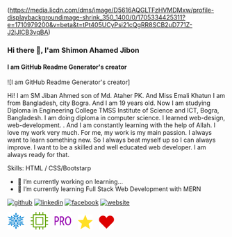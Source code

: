 (https://media.licdn.com/dms/image/D5616AQGLTFzHVMDMxw/profile-displaybackgroundimage-shrink_350_1400/0/1705334425311?e=1710979200&v=beta&t=tPt405UCyPsi21cQgRR8SCB2uD771Z-J2jJlCB3vqBA)

### Hi there 👋, I'am Shimon Ahamed Jibon
#### I am GitHub Readme Generator's creator
![I am GitHub Readme Generator's creator]

Hi! I am SM Jiban Ahmed son of Md. Ataher PK. And Miss Emali Khatun I am from Bangladesh, city Bogra. And I am 19 years old. Now I am studying Diploma in Engineering College TMSS Institute of Science and ICT, Bogra, Bangladesh. I am doing diploma in computer science. I learned web-design, web-development. . And I am constantly learning with the help of Allah. I love my work very much. For me, my work is my main passion. I always want to learn something new. So I always beat myself up so I can always improve. I want to be a skilled and well educated web developer. I am always ready for that.

Skills: HTML / CSS/Bootstarp

- 🔭 I’m currently working on learning... 
- 🌱 I’m currently learning Full Stack Web Development with MERN 


[<img src='https://cdn.jsdelivr.net/npm/simple-icons@3.0.1/icons/github.svg' alt='github' height='40'>](https://github.com/https://github.com/shimonahamed)  [<img src='https://cdn.jsdelivr.net/npm/simple-icons@3.0.1/icons/linkedin.svg' alt='linkedin' height='40'>](https://www.linkedin.com/in/https://www.linkedin.com/in/shimon-ahamed-jibon-463b072a4//)  [<img src='https://cdn.jsdelivr.net/npm/simple-icons@3.0.1/icons/facebook.svg' alt='facebook' height='40'>](https://www.facebook.com/https://www.facebook.com/)  [<img src='https://cdn.jsdelivr.net/npm/simple-icons@3.0.1/icons/icloud.svg' alt='website' height='40'>](https://jibonahamed.000webhostapp.com/index.html)  

<a href='https://archiveprogram.github.com/'><img src='https://raw.githubusercontent.com/acervenky/animated-github-badges/master/assets/acbadge.gif' width='40' height='40'></a> <a href='https://docs.github.com/en/developers'><img src='https://raw.githubusercontent.com/acervenky/animated-github-badges/master/assets/devbadge.gif' width='40' height='40'></a> <a href='https://github.com/pricing'><img src='https://raw.githubusercontent.com/acervenky/animated-github-badges/master/assets/pro.gif' width='40' height='40'></a> <a href='https://stars.github.com/'><img src='https://raw.githubusercontent.com/acervenky/animated-github-badges/master/assets/starbadge.gif' width='35' height='35'></a> <a href='https://docs.github.com/en/github/supporting-the-open-source-community-with-github-sponsors'><img src='https://raw.githubusercontent.com/acervenky/animated-github-badges/master/assets/sponsorbadge.gif' width='35' height='35'></a> 


